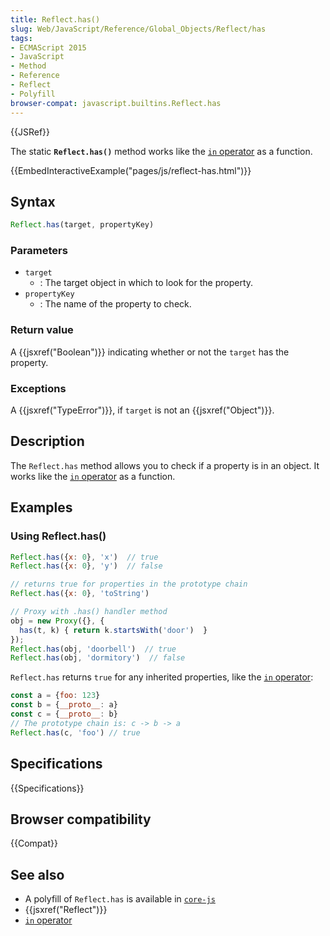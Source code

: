 ```yaml
---
title: Reflect.has()
slug: Web/JavaScript/Reference/Global_Objects/Reflect/has
tags:
- ECMAScript 2015
- JavaScript
- Method
- Reference
- Reflect
- Polyfill
browser-compat: javascript.builtins.Reflect.has
---
```

{{JSRef}}

The static **`Reflect.has()`** method works like the
[`in` operator](/en-US/docs/Web/JavaScript/Reference/Operators/in) as a
function.

{{EmbedInteractiveExample("pages/js/reflect-has.html")}}

## Syntax

```js
Reflect.has(target, propertyKey)
```

### Parameters

*   `target`
    *   : The target object in which to look for the property.
*   `propertyKey`
    *   : The name of the property to check.

### Return value

A {{jsxref("Boolean")}} indicating whether or not the `target` has the
property.

### Exceptions

A {{jsxref("TypeError")}}, if `target` is not an
{{jsxref("Object")}}.

## Description

The `Reflect.has` method allows you to check if a property is in an object. It
works like the
[`in` operator](/en-US/docs/Web/JavaScript/Reference/Operators/in) as a
function.

## Examples

### Using Reflect.has()

```js
Reflect.has({x: 0}, 'x')  // true
Reflect.has({x: 0}, 'y')  // false

// returns true for properties in the prototype chain
Reflect.has({x: 0}, 'toString')

// Proxy with .has() handler method
obj = new Proxy({}, {
  has(t, k) { return k.startsWith('door')  }
});
Reflect.has(obj, 'doorbell')  // true
Reflect.has(obj, 'dormitory')  // false
```

`Reflect.has` returns `true` for any inherited properties, like the
[`in` operator](/en-US/docs/Web/JavaScript/Reference/Operators/in):

```js
const a = {foo: 123}
const b = {__proto__: a}
const c = {__proto__: b}
// The prototype chain is: c -> b -> a
Reflect.has(c, 'foo') // true
```

## Specifications

{{Specifications}}

## Browser compatibility

{{Compat}}

## See also

*   A polyfill of `Reflect.has` is available in
    [`core-js`](https://github.com/zloirock/core-js#ecmascript-reflect)
*   {{jsxref("Reflect")}}
*   [`in` operator](/en-US/docs/Web/JavaScript/Reference/Operators/in)
